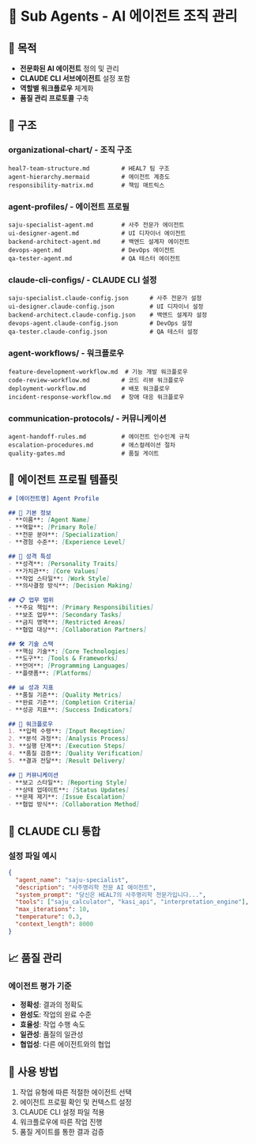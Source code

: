 # 🤖 Sub Agents - AI 에이전트 조직 관리

## 🎯 목적
- **전문화된 AI 에이전트** 정의 및 관리
- **CLAUDE CLI 서브에이전트** 설정 포함
- **역할별 워크플로우** 체계화
- **품질 관리 프로토콜** 구축

## 📂 구조

### **organizational-chart/** - 조직 구조
```
heal7-team-structure.md         # HEAL7 팀 구조
agent-hierarchy.mermaid         # 에이전트 계층도
responsibility-matrix.md        # 책임 매트릭스
```

### **agent-profiles/** - 에이전트 프로필
```
saju-specialist-agent.md        # 사주 전문가 에이전트
ui-designer-agent.md            # UI 디자이너 에이전트
backend-architect-agent.md      # 백엔드 설계자 에이전트
devops-agent.md                 # DevOps 에이전트
qa-tester-agent.md              # QA 테스터 에이전트
```

### **claude-cli-configs/** - CLAUDE CLI 설정
```
saju-specialist.claude-config.json      # 사주 전문가 설정
ui-designer.claude-config.json          # UI 디자이너 설정
backend-architect.claude-config.json    # 백엔드 설계자 설정
devops-agent.claude-config.json         # DevOps 설정
qa-tester.claude-config.json            # QA 테스터 설정
```

### **agent-workflows/** - 워크플로우
```
feature-development-workflow.md  # 기능 개발 워크플로우
code-review-workflow.md         # 코드 리뷰 워크플로우
deployment-workflow.md          # 배포 워크플로우
incident-response-workflow.md   # 장애 대응 워크플로우
```

### **communication-protocols/** - 커뮤니케이션
```
agent-handoff-rules.md          # 에이전트 인수인계 규칙
escalation-procedures.md        # 에스컬레이션 절차
quality-gates.md                # 품질 게이트
```

## 🤖 에이전트 프로필 템플릿

```markdown
# [에이전트명] Agent Profile

## 🎯 기본 정보
- **이름**: [Agent Name]
- **역할**: [Primary Role]
- **전문 분야**: [Specialization]
- **경험 수준**: [Experience Level]

## 🧠 성격 특성
- **성격**: [Personality Traits]
- **가치관**: [Core Values]  
- **작업 스타일**: [Work Style]
- **의사결정 방식**: [Decision Making]

## 📋 업무 범위
- **주요 책임**: [Primary Responsibilities]
- **보조 업무**: [Secondary Tasks]
- **금지 영역**: [Restricted Areas]
- **협업 대상**: [Collaboration Partners]

## 🛠️ 기술 스택
- **핵심 기술**: [Core Technologies]
- **도구**: [Tools & Frameworks]
- **언어**: [Programming Languages]
- **플랫폼**: [Platforms]

## 📊 성과 지표
- **품질 기준**: [Quality Metrics]
- **완료 기준**: [Completion Criteria]
- **성공 지표**: [Success Indicators]

## 🔄 워크플로우
1. **입력 수령**: [Input Reception]
2. **분석 과정**: [Analysis Process]
3. **실행 단계**: [Execution Steps]
4. **품질 검증**: [Quality Verification]
5. **결과 전달**: [Result Delivery]

## 💬 커뮤니케이션
- **보고 스타일**: [Reporting Style]
- **상태 업데이트**: [Status Updates]
- **문제 제기**: [Issue Escalation]
- **협업 방식**: [Collaboration Method]
```

## 🚀 CLAUDE CLI 통합

### 설정 파일 예시
```json
{
  "agent_name": "saju-specialist",
  "description": "사주명리학 전문 AI 에이전트",
  "system_prompt": "당신은 HEAL7의 사주명리학 전문가입니다...",
  "tools": ["saju_calculator", "kasi_api", "interpretation_engine"],
  "max_iterations": 10,
  "temperature": 0.3,
  "context_length": 8000
}
```

## 📈 품질 관리

### 에이전트 평가 기준
- **정확성**: 결과의 정확도
- **완성도**: 작업의 완료 수준  
- **효율성**: 작업 수행 속도
- **일관성**: 품질의 일관성
- **협업성**: 다른 에이전트와의 협업

## 🎯 사용 방법
1. 작업 유형에 따른 적절한 에이전트 선택
2. 에이전트 프로필 확인 및 컨텍스트 설정
3. CLAUDE CLI 설정 파일 적용
4. 워크플로우에 따른 작업 진행
5. 품질 게이트를 통한 결과 검증